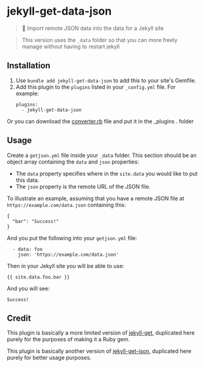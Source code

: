 # jekyll-get-data-json

> 💎 Import remote JSON data into the data for a Jekyll site

> This version uses the `_data` folder so that you can more freely manage without having to restart jekyll
## Installation

1. Use `bundle add jekyll-get-data-json` to add this to your site's Gemfile.
2. Add this plugin to the `plugins` listed in your `_config.yml` file. For example:
    ```
    plugins:
      - jekyll-get-data-json
    ```
Or you can download the [converter.rb](https://raw.githubusercontent.com/maling-it/jekyll-get-data-json/master/lib/jekyll-get-data-json/converter.rb) file and put it in the _plugins . folder
## Usage

Create a `getjson.yml` file inside your `_data` folder. This section should be an object array containing the `data` and `json` properties:
* The `data` property specifies where in the `site.data` you would like to put this data.
* The `json` property is the remote URL of the JSON file.

To illustrate an example, assuming that you have a remote JSON file at `https://example.com/data.json` containing this:
```
{
  "bar": "Success!"
}
```
And you put the following into your `getjson.yml` file:
```
  - data: foo
    json: 'https://example.com/data.json'
```
Then in your Jekyll site you will be able to use:
```
{{ site.data.foo.bar }}
```
And you will see:
```
Success!
```

## Credit

This plugin is basically a more limited version of [jekyll-get](https://github.com/18F/jekyll-get), duplicated here purely for the purposes of making it a Ruby gem.

This plugin is basically another version of [jekyll-get-json](https://github.com/brockfanning/jekyll-get-json), duplicated here purely for better usage purposes.
